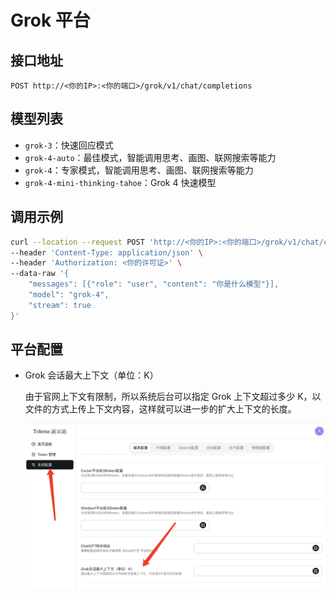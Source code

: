 # Grok 平台

## 接口地址

```curl
POST http://<你的IP>:<你的端口>/grok/v1/chat/completions
```

## 模型列表

- `grok-3`：快速回应模式
- `grok-4-auto`：最佳模式，智能调用思考、画图、联网搜索等能力
- `grok-4`：专家模式，智能调用思考、画图、联网搜索等能力
- `grok-4-mini-thinking-tahoe`：Grok 4 快速模型

## 调用示例

```bash
curl --location --request POST 'http://<你的IP>:<你的端口>/grok/v1/chat/completions' \
--header 'Content-Type: application/json' \
--header 'Authorization: <你的许可证>' \
--data-raw '{
    "messages": [{"role": "user", "content": "你是什么模型"}],
    "model": "grok-4",
    "stream": true
}'
```

## 平台配置

- Grok 会话最大上下文（单位：K）

  由于官网上下文有限制，所以系统后台可以指定 Grok 上下文超过多少 K，以文件的方式上传上下文内容，这样就可以进一步的扩大上下文的长度。

  ![3721744442804_.pic.jpg](/3721744442804_.pic.jpg)
